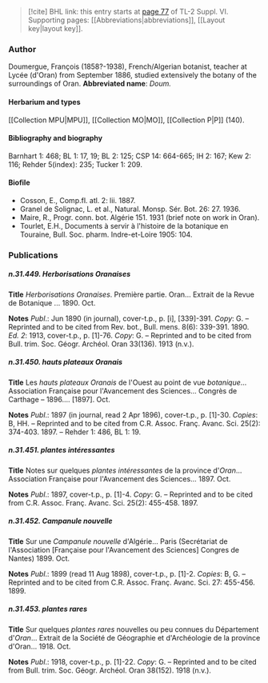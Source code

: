 > [!cite] BHL link: this entry starts at [page 77](https://www.biodiversitylibrary.org/page/33260065) of TL-2 Suppl. VI.
> Supporting pages: [[Abbreviations|abbreviations]], [[Layout key|layout key]].

### Author

Doumergue, François (1858?-1938), French/Algerian botanist, teacher at Lycée (d'Oran) from September 1886, studied extensively the botany of the surroundings of Oran. 
**Abbreviated name**: *Doum.*

#### Herbarium and types

[[Collection MPU|MPU]], [[Collection MO|MO]], [[Collection P|P]] (140).

#### Bibliography and biography

Barnhart 1: 468; BL 1: 17, 19; BL 2: 125; CSP 14: 664-665; IH 2: 167; Kew 2: 116; Rehder 5(index): 235; Tucker 1: 209.

#### Biofile

- Cosson, E., Comp.fl. atl. 2: lii. 1887.
- Granel de Solignac, L. et al., Natural. Monsp. Sér. Bot. 26: 27. 1936.
- Maire, R., Progr. conn. bot. Algérie 151. 1931 (brief note on work in Oran).
- Tourlet, E.H., Documents à servir à l'histoire de la botanique en Touraine, Bull. Soc. pharm. Indre-et-Loire 1905: 104.

### Publications

##### n.31.449. Herborisations Oranaises

**Title**
*Herborisations Oranaises*. Première partie. Oran... Extrait de la Revue de Botanique ... 1890. Oct.

**Notes**
*Publ*.: Jun 1890 (in journal), cover-t.p., p. \[i\], \[339\]-391. *Copy*: G. – Reprinted and to be cited from Rev. bot., Bull. mens. 8(6): 339-391. 1890.
*Ed. 2*: 1913, cover-t.p., p. \[1\]-76. *Copy*: G. – Reprinted and to be cited from Bull. trim. Soc. Géogr. Archéol. Oran 33(136). 1913 (n.v.).

##### n.31.450. hauts plateaux Oranais

**Title**
Les *hauts plateaux Oranais* de l'Ouest au point de vue *botanique*... Association Française pour l'Avancement des Sciences... Congrès de Carthage – 1896.... \[1897\]. Oct.

**Notes**
*Publ*.: 1897 (in journal, read 2 Apr 1896), cover-t.p., p. \[1\]-30. *Copies*: B, HH. – Reprinted and to be cited from C.R. Assoc. Franç. Avanc. Sci. 25(2): 374-403. 1897. – Rehder 1: 486, BL 1: 19.

##### n.31.451. plantes intéressantes

**Title**
Notes sur quelques *plantes intéressantes* de la province d'*Oran*... Association Française pour l'Avancement des Sciences... 1897. Oct.

**Notes**
*Publ*.: 1897, cover-t.p., p. \[1\]-4. *Copy*: G. – Reprinted and to be cited from C.R. Assoc. Franç. Avanc. Sci. 25(2): 455-458. 1897.

##### n.31.452. Campanule nouvelle

**Title**
Sur une *Campanule nouvelle* d'Algérie... Paris (Secrétariat de l'Association \[Française pour l'Avancement des Sciences\] Congres de Nantes) 1899. Oct.

**Notes**
*Publ*.: 1899 (read 11 Aug 1898), cover-t.p., p. \[1\]-2. *Copies*: B, G. – Reprinted and to be cited from C.R. Assoc. Franç. Avanc. Sci. 27: 455-456. 1899.

##### n.31.453. plantes rares

**Title**
Sur quelques *plantes rares* nouvelles ou peu connues du Département d'*Oran*... Extrait de la Société de Géographie et d'Archéologie de la province d'Oran... 1918. Oct.

**Notes**
*Publ*.: 1918, cover-t.p., p. \[1\]-22. *Copy*: G. – Reprinted and to be cited from Bull. trim. Soc. Géogr. Archéol. Oran 38(152). 1918 (n.v.).

